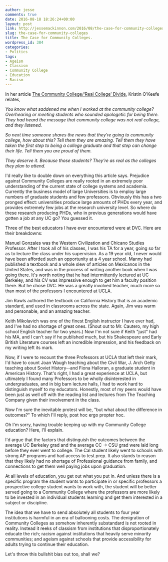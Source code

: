 ```yaml
---
author: jesse
comments: true
date: 2016-08-18 18:26:24+00:00
layout: post
link: http://jessemackinnon.com/2016/08/the-case-for-community-colleges/
slug: the-case-for-community-colleges
title: The Case for Community Colleges.
wordpress_id: 384
categories:
- Politics
tags:
- Ageism
- Classism
- Community College
- Education
- Racism
---
```


In her article [The Community College/‘Real College’ Divide](http://parenting.blogs.nytimes.com/2015/02/11/the-community-collegereal-college-divide/), Kristin O'Keefe relates,


_You know what saddened me when I worked at the community college? Overhearing or meeting students who sounded apologetic for being there. They had heard the message that community college was not real college, and they listened._




_So next time someone shares the news that they’re going to community college, how about this? Tell them they are amazing. Tell them they have taken the first step to being a college graduate and that step can change their life. Tell them you are proud of them._




_They deserve it. Because those students? They’re as real as the colleges they plan to attend._


I'd really like to double down on everything this article says. Prejudice against Community Colleges are really rooted in an extremely poor understanding of the current state of college systems and academia. Currently the business model of large Universities is to employ large numbers of graduate students and few professors. Obviously this has a two pronged effect: universities produce large amounts of PHDs every year, and provides extremely few jobs at the research university level. So where do these research producing PHDs, who in previous generations would have gotten a job at any UC go? You guessed it.

Three of the best educators I have ever encountered were at DVC. Here are their breakdowns:

Manuel Gonzales was the Western Civilization and Chicano Studies Professor. After I took all of his classes, I was his TA for a year, going so far as to lecture the class under his supervision. As a 19 year old, I never would have been afforded such an opportunity at a 4 year school. Manny had published a textbook and a whole slew of articles on Mexicanos in the United States, and was in the process of writing another book when I was going there. It's worth noting that he had intermittently lectured at UC Berkeley, and his CV was impressive enough to get him a faculty position there. But he chose DVC. He was a greatly involved teacher, much more so than most of the professors I encountered at UCLA.

Jim Rawls authored the textbook on California History that is an academic standard, and used in classrooms across the state. Again, Jim was warm and personable, and an amazing teacher.

Keith Mikolavich was one of the finest English instructor I have ever had, and I've had no shortage of great ones. (Shout out to Mr. Cautero, my high school English teacher for two years.) Now I'm not sure if Keith "just" had his MA, and I can't say if he published much, but his Shakespeare and Early British Literature courses left an incredible impression, and his feedback on my writing left its mark.

Now, if I were to recount the three Professors at UCLA that left their mark, I'd have to count Joan Waugh teaching about the Civil War, J. Arch Getty teaching about Soviet History--and Fiona Halloran, a graduate student in American History. That's right, I had a great experience at UCLA, but ultimately I found many Professors to be wholly disinterested in undergraduates, and in big barn lecture halls, I had to work hard to distinguish myself to my educators. Honestly, most of my peers would have been just as well off with the reading list and lectures from The Teaching Company given their involvement in the class.

Now I'm sure the inevitable protest will be, "but what about the difference in outcomes?" To which I'll reply, post hoc ergo propter hoc.

Oh I'm sorry, having trouble keeping up with my Community College education? Here, I'll explain.

I'd argue that the factors that distinguish the outcomes between the average UC Berkeley grad and the average CC -> CSU grad were laid long before they ever went to college. The Cal student likely went to schools with strong AP programs and had access to test prep. It also stands to reason that they likely had no shortage of Professional guidance from family, and connections to get them well paying jobs upon graduation.

At all levels of education, you get out what you put in. And unless there is a specific program the student wants to participate in or specific professors a prospective college student wants to work with, the student will be better served going to a Community College where the professors are more likely to be invested in an individual students learning and get them interested in a subject or discipline.

The idea that we have to send absolutely all students to four year institutions is harmful in an era of ballooning costs. The denigration of Community Colleges as somehow inherently substandard is not rooted in reality. Instead it reeks of classism from institutions that disproportionately educate the rich; racism against institutions that heavily serve minority communities; and ageism against schools that provide accessibility for adults trying to continue their education.

Let's throw this bullshit bias out too, shall we?
